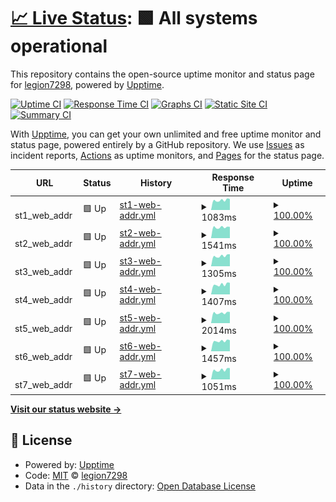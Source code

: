 # [📈 Live Status](https://legion7298.github.io/upptimer): <!--live status--> **🟩 All systems operational**

This repository contains the open-source uptime monitor and status page for [legion7298](https://legion7298.github.io/upptimer), powered by [Upptime](https://github.com/upptime/upptime).

[![Uptime CI](https://github.com/legion7298/upptimer/workflows/Uptime%20CI/badge.svg)](https://github.com/legion7298/upptimer/actions?query=workflow%3A%22Uptime+CI%22)
[![Response Time CI](https://github.com/legion7298/upptimer/workflows/Response%20Time%20CI/badge.svg)](https://github.com/legion7298/upptimer/actions?query=workflow%3A%22Response+Time+CI%22)
[![Graphs CI](https://github.com/legion7298/upptimer/workflows/Graphs%20CI/badge.svg)](https://github.com/legion7298/upptimer/actions?query=workflow%3A%22Graphs+CI%22)
[![Static Site CI](https://github.com/legion7298/upptimer/workflows/Static%20Site%20CI/badge.svg)](https://github.com/legion7298/upptimer/actions?query=workflow%3A%22Static+Site+CI%22)
[![Summary CI](https://github.com/legion7298/upptimer/workflows/Summary%20CI/badge.svg)](https://github.com/legion7298/upptimer/actions?query=workflow%3A%22Summary+CI%22)

With [Upptime](https://upptime.js.org), you can get your own unlimited and free uptime monitor and status page, powered entirely by a GitHub repository. We use [Issues](https://github.com/legion7298/upptimer/issues) as incident reports, [Actions](https://github.com/legion7298/upptimer/actions) as uptime monitors, and [Pages](https://legion7298.github.io/upptimer) for the status page.

<!--start: status pages-->
<!-- This summary is generated by Upptime (https://github.com/upptime/upptime) -->
<!-- Do not edit this manually, your changes will be overwritten -->
<!-- prettier-ignore -->
| URL | Status | History | Response Time | Uptime |
| --- | ------ | ------- | ------------- | ------ |
| <img alt="" src="https://icons.duckduckgo.com/ip3/null.ico" height="13"> st1_web_addr | 🟩 Up | [st1-web-addr.yml](https://github.com/legion7298/upptimer/commits/HEAD/history/st1-web-addr.yml) | <details><summary><img alt="Response time graph" src="./graphs/st1-web-addr/response-time-week.png" height="20"> 1083ms</summary><br><a href="https://legion7298.github.io/upptimer/history/st1-web-addr"><img alt="Response time 1090" src="https://img.shields.io/endpoint?url=https%3A%2F%2Fraw.githubusercontent.com%2Flegion7298%2Fupptimer%2FHEAD%2Fapi%2Fst1-web-addr%2Fresponse-time.json"></a><br><a href="https://legion7298.github.io/upptimer/history/st1-web-addr"><img alt="24-hour response time 1206" src="https://img.shields.io/endpoint?url=https%3A%2F%2Fraw.githubusercontent.com%2Flegion7298%2Fupptimer%2FHEAD%2Fapi%2Fst1-web-addr%2Fresponse-time-day.json"></a><br><a href="https://legion7298.github.io/upptimer/history/st1-web-addr"><img alt="7-day response time 1083" src="https://img.shields.io/endpoint?url=https%3A%2F%2Fraw.githubusercontent.com%2Flegion7298%2Fupptimer%2FHEAD%2Fapi%2Fst1-web-addr%2Fresponse-time-week.json"></a><br><a href="https://legion7298.github.io/upptimer/history/st1-web-addr"><img alt="30-day response time 1072" src="https://img.shields.io/endpoint?url=https%3A%2F%2Fraw.githubusercontent.com%2Flegion7298%2Fupptimer%2FHEAD%2Fapi%2Fst1-web-addr%2Fresponse-time-month.json"></a><br><a href="https://legion7298.github.io/upptimer/history/st1-web-addr"><img alt="1-year response time 1090" src="https://img.shields.io/endpoint?url=https%3A%2F%2Fraw.githubusercontent.com%2Flegion7298%2Fupptimer%2FHEAD%2Fapi%2Fst1-web-addr%2Fresponse-time-year.json"></a></details> | <details><summary><a href="https://legion7298.github.io/upptimer/history/st1-web-addr">100.00%</a></summary><a href="https://legion7298.github.io/upptimer/history/st1-web-addr"><img alt="All-time uptime 100.00%" src="https://img.shields.io/endpoint?url=https%3A%2F%2Fraw.githubusercontent.com%2Flegion7298%2Fupptimer%2FHEAD%2Fapi%2Fst1-web-addr%2Fuptime.json"></a><br><a href="https://legion7298.github.io/upptimer/history/st1-web-addr"><img alt="24-hour uptime 100.00%" src="https://img.shields.io/endpoint?url=https%3A%2F%2Fraw.githubusercontent.com%2Flegion7298%2Fupptimer%2FHEAD%2Fapi%2Fst1-web-addr%2Fuptime-day.json"></a><br><a href="https://legion7298.github.io/upptimer/history/st1-web-addr"><img alt="7-day uptime 100.00%" src="https://img.shields.io/endpoint?url=https%3A%2F%2Fraw.githubusercontent.com%2Flegion7298%2Fupptimer%2FHEAD%2Fapi%2Fst1-web-addr%2Fuptime-week.json"></a><br><a href="https://legion7298.github.io/upptimer/history/st1-web-addr"><img alt="30-day uptime 100.00%" src="https://img.shields.io/endpoint?url=https%3A%2F%2Fraw.githubusercontent.com%2Flegion7298%2Fupptimer%2FHEAD%2Fapi%2Fst1-web-addr%2Fuptime-month.json"></a><br><a href="https://legion7298.github.io/upptimer/history/st1-web-addr"><img alt="1-year uptime 100.00%" src="https://img.shields.io/endpoint?url=https%3A%2F%2Fraw.githubusercontent.com%2Flegion7298%2Fupptimer%2FHEAD%2Fapi%2Fst1-web-addr%2Fuptime-year.json"></a></details>
| <img alt="" src="https://icons.duckduckgo.com/ip3/null.ico" height="13"> st2_web_addr | 🟩 Up | [st2-web-addr.yml](https://github.com/legion7298/upptimer/commits/HEAD/history/st2-web-addr.yml) | <details><summary><img alt="Response time graph" src="./graphs/st2-web-addr/response-time-week.png" height="20"> 1541ms</summary><br><a href="https://legion7298.github.io/upptimer/history/st2-web-addr"><img alt="Response time 1572" src="https://img.shields.io/endpoint?url=https%3A%2F%2Fraw.githubusercontent.com%2Flegion7298%2Fupptimer%2FHEAD%2Fapi%2Fst2-web-addr%2Fresponse-time.json"></a><br><a href="https://legion7298.github.io/upptimer/history/st2-web-addr"><img alt="24-hour response time 1593" src="https://img.shields.io/endpoint?url=https%3A%2F%2Fraw.githubusercontent.com%2Flegion7298%2Fupptimer%2FHEAD%2Fapi%2Fst2-web-addr%2Fresponse-time-day.json"></a><br><a href="https://legion7298.github.io/upptimer/history/st2-web-addr"><img alt="7-day response time 1541" src="https://img.shields.io/endpoint?url=https%3A%2F%2Fraw.githubusercontent.com%2Flegion7298%2Fupptimer%2FHEAD%2Fapi%2Fst2-web-addr%2Fresponse-time-week.json"></a><br><a href="https://legion7298.github.io/upptimer/history/st2-web-addr"><img alt="30-day response time 1549" src="https://img.shields.io/endpoint?url=https%3A%2F%2Fraw.githubusercontent.com%2Flegion7298%2Fupptimer%2FHEAD%2Fapi%2Fst2-web-addr%2Fresponse-time-month.json"></a><br><a href="https://legion7298.github.io/upptimer/history/st2-web-addr"><img alt="1-year response time 1572" src="https://img.shields.io/endpoint?url=https%3A%2F%2Fraw.githubusercontent.com%2Flegion7298%2Fupptimer%2FHEAD%2Fapi%2Fst2-web-addr%2Fresponse-time-year.json"></a></details> | <details><summary><a href="https://legion7298.github.io/upptimer/history/st2-web-addr">100.00%</a></summary><a href="https://legion7298.github.io/upptimer/history/st2-web-addr"><img alt="All-time uptime 100.00%" src="https://img.shields.io/endpoint?url=https%3A%2F%2Fraw.githubusercontent.com%2Flegion7298%2Fupptimer%2FHEAD%2Fapi%2Fst2-web-addr%2Fuptime.json"></a><br><a href="https://legion7298.github.io/upptimer/history/st2-web-addr"><img alt="24-hour uptime 100.00%" src="https://img.shields.io/endpoint?url=https%3A%2F%2Fraw.githubusercontent.com%2Flegion7298%2Fupptimer%2FHEAD%2Fapi%2Fst2-web-addr%2Fuptime-day.json"></a><br><a href="https://legion7298.github.io/upptimer/history/st2-web-addr"><img alt="7-day uptime 100.00%" src="https://img.shields.io/endpoint?url=https%3A%2F%2Fraw.githubusercontent.com%2Flegion7298%2Fupptimer%2FHEAD%2Fapi%2Fst2-web-addr%2Fuptime-week.json"></a><br><a href="https://legion7298.github.io/upptimer/history/st2-web-addr"><img alt="30-day uptime 100.00%" src="https://img.shields.io/endpoint?url=https%3A%2F%2Fraw.githubusercontent.com%2Flegion7298%2Fupptimer%2FHEAD%2Fapi%2Fst2-web-addr%2Fuptime-month.json"></a><br><a href="https://legion7298.github.io/upptimer/history/st2-web-addr"><img alt="1-year uptime 100.00%" src="https://img.shields.io/endpoint?url=https%3A%2F%2Fraw.githubusercontent.com%2Flegion7298%2Fupptimer%2FHEAD%2Fapi%2Fst2-web-addr%2Fuptime-year.json"></a></details>
| <img alt="" src="https://icons.duckduckgo.com/ip3/null.ico" height="13"> st3_web_addr | 🟩 Up | [st3-web-addr.yml](https://github.com/legion7298/upptimer/commits/HEAD/history/st3-web-addr.yml) | <details><summary><img alt="Response time graph" src="./graphs/st3-web-addr/response-time-week.png" height="20"> 1305ms</summary><br><a href="https://legion7298.github.io/upptimer/history/st3-web-addr"><img alt="Response time 1455" src="https://img.shields.io/endpoint?url=https%3A%2F%2Fraw.githubusercontent.com%2Flegion7298%2Fupptimer%2FHEAD%2Fapi%2Fst3-web-addr%2Fresponse-time.json"></a><br><a href="https://legion7298.github.io/upptimer/history/st3-web-addr"><img alt="24-hour response time 1527" src="https://img.shields.io/endpoint?url=https%3A%2F%2Fraw.githubusercontent.com%2Flegion7298%2Fupptimer%2FHEAD%2Fapi%2Fst3-web-addr%2Fresponse-time-day.json"></a><br><a href="https://legion7298.github.io/upptimer/history/st3-web-addr"><img alt="7-day response time 1305" src="https://img.shields.io/endpoint?url=https%3A%2F%2Fraw.githubusercontent.com%2Flegion7298%2Fupptimer%2FHEAD%2Fapi%2Fst3-web-addr%2Fresponse-time-week.json"></a><br><a href="https://legion7298.github.io/upptimer/history/st3-web-addr"><img alt="30-day response time 1298" src="https://img.shields.io/endpoint?url=https%3A%2F%2Fraw.githubusercontent.com%2Flegion7298%2Fupptimer%2FHEAD%2Fapi%2Fst3-web-addr%2Fresponse-time-month.json"></a><br><a href="https://legion7298.github.io/upptimer/history/st3-web-addr"><img alt="1-year response time 1455" src="https://img.shields.io/endpoint?url=https%3A%2F%2Fraw.githubusercontent.com%2Flegion7298%2Fupptimer%2FHEAD%2Fapi%2Fst3-web-addr%2Fresponse-time-year.json"></a></details> | <details><summary><a href="https://legion7298.github.io/upptimer/history/st3-web-addr">100.00%</a></summary><a href="https://legion7298.github.io/upptimer/history/st3-web-addr"><img alt="All-time uptime 100.00%" src="https://img.shields.io/endpoint?url=https%3A%2F%2Fraw.githubusercontent.com%2Flegion7298%2Fupptimer%2FHEAD%2Fapi%2Fst3-web-addr%2Fuptime.json"></a><br><a href="https://legion7298.github.io/upptimer/history/st3-web-addr"><img alt="24-hour uptime 100.00%" src="https://img.shields.io/endpoint?url=https%3A%2F%2Fraw.githubusercontent.com%2Flegion7298%2Fupptimer%2FHEAD%2Fapi%2Fst3-web-addr%2Fuptime-day.json"></a><br><a href="https://legion7298.github.io/upptimer/history/st3-web-addr"><img alt="7-day uptime 100.00%" src="https://img.shields.io/endpoint?url=https%3A%2F%2Fraw.githubusercontent.com%2Flegion7298%2Fupptimer%2FHEAD%2Fapi%2Fst3-web-addr%2Fuptime-week.json"></a><br><a href="https://legion7298.github.io/upptimer/history/st3-web-addr"><img alt="30-day uptime 100.00%" src="https://img.shields.io/endpoint?url=https%3A%2F%2Fraw.githubusercontent.com%2Flegion7298%2Fupptimer%2FHEAD%2Fapi%2Fst3-web-addr%2Fuptime-month.json"></a><br><a href="https://legion7298.github.io/upptimer/history/st3-web-addr"><img alt="1-year uptime 100.00%" src="https://img.shields.io/endpoint?url=https%3A%2F%2Fraw.githubusercontent.com%2Flegion7298%2Fupptimer%2FHEAD%2Fapi%2Fst3-web-addr%2Fuptime-year.json"></a></details>
| <img alt="" src="https://icons.duckduckgo.com/ip3/null.ico" height="13"> st4_web_addr | 🟩 Up | [st4-web-addr.yml](https://github.com/legion7298/upptimer/commits/HEAD/history/st4-web-addr.yml) | <details><summary><img alt="Response time graph" src="./graphs/st4-web-addr/response-time-week.png" height="20"> 1407ms</summary><br><a href="https://legion7298.github.io/upptimer/history/st4-web-addr"><img alt="Response time 1399" src="https://img.shields.io/endpoint?url=https%3A%2F%2Fraw.githubusercontent.com%2Flegion7298%2Fupptimer%2FHEAD%2Fapi%2Fst4-web-addr%2Fresponse-time.json"></a><br><a href="https://legion7298.github.io/upptimer/history/st4-web-addr"><img alt="24-hour response time 1648" src="https://img.shields.io/endpoint?url=https%3A%2F%2Fraw.githubusercontent.com%2Flegion7298%2Fupptimer%2FHEAD%2Fapi%2Fst4-web-addr%2Fresponse-time-day.json"></a><br><a href="https://legion7298.github.io/upptimer/history/st4-web-addr"><img alt="7-day response time 1407" src="https://img.shields.io/endpoint?url=https%3A%2F%2Fraw.githubusercontent.com%2Flegion7298%2Fupptimer%2FHEAD%2Fapi%2Fst4-web-addr%2Fresponse-time-week.json"></a><br><a href="https://legion7298.github.io/upptimer/history/st4-web-addr"><img alt="30-day response time 1395" src="https://img.shields.io/endpoint?url=https%3A%2F%2Fraw.githubusercontent.com%2Flegion7298%2Fupptimer%2FHEAD%2Fapi%2Fst4-web-addr%2Fresponse-time-month.json"></a><br><a href="https://legion7298.github.io/upptimer/history/st4-web-addr"><img alt="1-year response time 1399" src="https://img.shields.io/endpoint?url=https%3A%2F%2Fraw.githubusercontent.com%2Flegion7298%2Fupptimer%2FHEAD%2Fapi%2Fst4-web-addr%2Fresponse-time-year.json"></a></details> | <details><summary><a href="https://legion7298.github.io/upptimer/history/st4-web-addr">100.00%</a></summary><a href="https://legion7298.github.io/upptimer/history/st4-web-addr"><img alt="All-time uptime 100.00%" src="https://img.shields.io/endpoint?url=https%3A%2F%2Fraw.githubusercontent.com%2Flegion7298%2Fupptimer%2FHEAD%2Fapi%2Fst4-web-addr%2Fuptime.json"></a><br><a href="https://legion7298.github.io/upptimer/history/st4-web-addr"><img alt="24-hour uptime 100.00%" src="https://img.shields.io/endpoint?url=https%3A%2F%2Fraw.githubusercontent.com%2Flegion7298%2Fupptimer%2FHEAD%2Fapi%2Fst4-web-addr%2Fuptime-day.json"></a><br><a href="https://legion7298.github.io/upptimer/history/st4-web-addr"><img alt="7-day uptime 100.00%" src="https://img.shields.io/endpoint?url=https%3A%2F%2Fraw.githubusercontent.com%2Flegion7298%2Fupptimer%2FHEAD%2Fapi%2Fst4-web-addr%2Fuptime-week.json"></a><br><a href="https://legion7298.github.io/upptimer/history/st4-web-addr"><img alt="30-day uptime 100.00%" src="https://img.shields.io/endpoint?url=https%3A%2F%2Fraw.githubusercontent.com%2Flegion7298%2Fupptimer%2FHEAD%2Fapi%2Fst4-web-addr%2Fuptime-month.json"></a><br><a href="https://legion7298.github.io/upptimer/history/st4-web-addr"><img alt="1-year uptime 100.00%" src="https://img.shields.io/endpoint?url=https%3A%2F%2Fraw.githubusercontent.com%2Flegion7298%2Fupptimer%2FHEAD%2Fapi%2Fst4-web-addr%2Fuptime-year.json"></a></details>
| <img alt="" src="https://icons.duckduckgo.com/ip3/null.ico" height="13"> st5_web_addr | 🟩 Up | [st5-web-addr.yml](https://github.com/legion7298/upptimer/commits/HEAD/history/st5-web-addr.yml) | <details><summary><img alt="Response time graph" src="./graphs/st5-web-addr/response-time-week.png" height="20"> 2014ms</summary><br><a href="https://legion7298.github.io/upptimer/history/st5-web-addr"><img alt="Response time 2119" src="https://img.shields.io/endpoint?url=https%3A%2F%2Fraw.githubusercontent.com%2Flegion7298%2Fupptimer%2FHEAD%2Fapi%2Fst5-web-addr%2Fresponse-time.json"></a><br><a href="https://legion7298.github.io/upptimer/history/st5-web-addr"><img alt="24-hour response time 2202" src="https://img.shields.io/endpoint?url=https%3A%2F%2Fraw.githubusercontent.com%2Flegion7298%2Fupptimer%2FHEAD%2Fapi%2Fst5-web-addr%2Fresponse-time-day.json"></a><br><a href="https://legion7298.github.io/upptimer/history/st5-web-addr"><img alt="7-day response time 2014" src="https://img.shields.io/endpoint?url=https%3A%2F%2Fraw.githubusercontent.com%2Flegion7298%2Fupptimer%2FHEAD%2Fapi%2Fst5-web-addr%2Fresponse-time-week.json"></a><br><a href="https://legion7298.github.io/upptimer/history/st5-web-addr"><img alt="30-day response time 2096" src="https://img.shields.io/endpoint?url=https%3A%2F%2Fraw.githubusercontent.com%2Flegion7298%2Fupptimer%2FHEAD%2Fapi%2Fst5-web-addr%2Fresponse-time-month.json"></a><br><a href="https://legion7298.github.io/upptimer/history/st5-web-addr"><img alt="1-year response time 2119" src="https://img.shields.io/endpoint?url=https%3A%2F%2Fraw.githubusercontent.com%2Flegion7298%2Fupptimer%2FHEAD%2Fapi%2Fst5-web-addr%2Fresponse-time-year.json"></a></details> | <details><summary><a href="https://legion7298.github.io/upptimer/history/st5-web-addr">100.00%</a></summary><a href="https://legion7298.github.io/upptimer/history/st5-web-addr"><img alt="All-time uptime 100.00%" src="https://img.shields.io/endpoint?url=https%3A%2F%2Fraw.githubusercontent.com%2Flegion7298%2Fupptimer%2FHEAD%2Fapi%2Fst5-web-addr%2Fuptime.json"></a><br><a href="https://legion7298.github.io/upptimer/history/st5-web-addr"><img alt="24-hour uptime 100.00%" src="https://img.shields.io/endpoint?url=https%3A%2F%2Fraw.githubusercontent.com%2Flegion7298%2Fupptimer%2FHEAD%2Fapi%2Fst5-web-addr%2Fuptime-day.json"></a><br><a href="https://legion7298.github.io/upptimer/history/st5-web-addr"><img alt="7-day uptime 100.00%" src="https://img.shields.io/endpoint?url=https%3A%2F%2Fraw.githubusercontent.com%2Flegion7298%2Fupptimer%2FHEAD%2Fapi%2Fst5-web-addr%2Fuptime-week.json"></a><br><a href="https://legion7298.github.io/upptimer/history/st5-web-addr"><img alt="30-day uptime 100.00%" src="https://img.shields.io/endpoint?url=https%3A%2F%2Fraw.githubusercontent.com%2Flegion7298%2Fupptimer%2FHEAD%2Fapi%2Fst5-web-addr%2Fuptime-month.json"></a><br><a href="https://legion7298.github.io/upptimer/history/st5-web-addr"><img alt="1-year uptime 100.00%" src="https://img.shields.io/endpoint?url=https%3A%2F%2Fraw.githubusercontent.com%2Flegion7298%2Fupptimer%2FHEAD%2Fapi%2Fst5-web-addr%2Fuptime-year.json"></a></details>
| <img alt="" src="https://icons.duckduckgo.com/ip3/null.ico" height="13"> st6_web_addr | 🟩 Up | [st6-web-addr.yml](https://github.com/legion7298/upptimer/commits/HEAD/history/st6-web-addr.yml) | <details><summary><img alt="Response time graph" src="./graphs/st6-web-addr/response-time-week.png" height="20"> 1457ms</summary><br><a href="https://legion7298.github.io/upptimer/history/st6-web-addr"><img alt="Response time 1483" src="https://img.shields.io/endpoint?url=https%3A%2F%2Fraw.githubusercontent.com%2Flegion7298%2Fupptimer%2FHEAD%2Fapi%2Fst6-web-addr%2Fresponse-time.json"></a><br><a href="https://legion7298.github.io/upptimer/history/st6-web-addr"><img alt="24-hour response time 1569" src="https://img.shields.io/endpoint?url=https%3A%2F%2Fraw.githubusercontent.com%2Flegion7298%2Fupptimer%2FHEAD%2Fapi%2Fst6-web-addr%2Fresponse-time-day.json"></a><br><a href="https://legion7298.github.io/upptimer/history/st6-web-addr"><img alt="7-day response time 1457" src="https://img.shields.io/endpoint?url=https%3A%2F%2Fraw.githubusercontent.com%2Flegion7298%2Fupptimer%2FHEAD%2Fapi%2Fst6-web-addr%2Fresponse-time-week.json"></a><br><a href="https://legion7298.github.io/upptimer/history/st6-web-addr"><img alt="30-day response time 1470" src="https://img.shields.io/endpoint?url=https%3A%2F%2Fraw.githubusercontent.com%2Flegion7298%2Fupptimer%2FHEAD%2Fapi%2Fst6-web-addr%2Fresponse-time-month.json"></a><br><a href="https://legion7298.github.io/upptimer/history/st6-web-addr"><img alt="1-year response time 1483" src="https://img.shields.io/endpoint?url=https%3A%2F%2Fraw.githubusercontent.com%2Flegion7298%2Fupptimer%2FHEAD%2Fapi%2Fst6-web-addr%2Fresponse-time-year.json"></a></details> | <details><summary><a href="https://legion7298.github.io/upptimer/history/st6-web-addr">100.00%</a></summary><a href="https://legion7298.github.io/upptimer/history/st6-web-addr"><img alt="All-time uptime 99.97%" src="https://img.shields.io/endpoint?url=https%3A%2F%2Fraw.githubusercontent.com%2Flegion7298%2Fupptimer%2FHEAD%2Fapi%2Fst6-web-addr%2Fuptime.json"></a><br><a href="https://legion7298.github.io/upptimer/history/st6-web-addr"><img alt="24-hour uptime 100.00%" src="https://img.shields.io/endpoint?url=https%3A%2F%2Fraw.githubusercontent.com%2Flegion7298%2Fupptimer%2FHEAD%2Fapi%2Fst6-web-addr%2Fuptime-day.json"></a><br><a href="https://legion7298.github.io/upptimer/history/st6-web-addr"><img alt="7-day uptime 100.00%" src="https://img.shields.io/endpoint?url=https%3A%2F%2Fraw.githubusercontent.com%2Flegion7298%2Fupptimer%2FHEAD%2Fapi%2Fst6-web-addr%2Fuptime-week.json"></a><br><a href="https://legion7298.github.io/upptimer/history/st6-web-addr"><img alt="30-day uptime 100.00%" src="https://img.shields.io/endpoint?url=https%3A%2F%2Fraw.githubusercontent.com%2Flegion7298%2Fupptimer%2FHEAD%2Fapi%2Fst6-web-addr%2Fuptime-month.json"></a><br><a href="https://legion7298.github.io/upptimer/history/st6-web-addr"><img alt="1-year uptime 99.97%" src="https://img.shields.io/endpoint?url=https%3A%2F%2Fraw.githubusercontent.com%2Flegion7298%2Fupptimer%2FHEAD%2Fapi%2Fst6-web-addr%2Fuptime-year.json"></a></details>
| <img alt="" src="https://icons.duckduckgo.com/ip3/null.ico" height="13"> st7_web_addr | 🟩 Up | [st7-web-addr.yml](https://github.com/legion7298/upptimer/commits/HEAD/history/st7-web-addr.yml) | <details><summary><img alt="Response time graph" src="./graphs/st7-web-addr/response-time-week.png" height="20"> 1051ms</summary><br><a href="https://legion7298.github.io/upptimer/history/st7-web-addr"><img alt="Response time 1131" src="https://img.shields.io/endpoint?url=https%3A%2F%2Fraw.githubusercontent.com%2Flegion7298%2Fupptimer%2FHEAD%2Fapi%2Fst7-web-addr%2Fresponse-time.json"></a><br><a href="https://legion7298.github.io/upptimer/history/st7-web-addr"><img alt="24-hour response time 1245" src="https://img.shields.io/endpoint?url=https%3A%2F%2Fraw.githubusercontent.com%2Flegion7298%2Fupptimer%2FHEAD%2Fapi%2Fst7-web-addr%2Fresponse-time-day.json"></a><br><a href="https://legion7298.github.io/upptimer/history/st7-web-addr"><img alt="7-day response time 1051" src="https://img.shields.io/endpoint?url=https%3A%2F%2Fraw.githubusercontent.com%2Flegion7298%2Fupptimer%2FHEAD%2Fapi%2Fst7-web-addr%2Fresponse-time-week.json"></a><br><a href="https://legion7298.github.io/upptimer/history/st7-web-addr"><img alt="30-day response time 1112" src="https://img.shields.io/endpoint?url=https%3A%2F%2Fraw.githubusercontent.com%2Flegion7298%2Fupptimer%2FHEAD%2Fapi%2Fst7-web-addr%2Fresponse-time-month.json"></a><br><a href="https://legion7298.github.io/upptimer/history/st7-web-addr"><img alt="1-year response time 1131" src="https://img.shields.io/endpoint?url=https%3A%2F%2Fraw.githubusercontent.com%2Flegion7298%2Fupptimer%2FHEAD%2Fapi%2Fst7-web-addr%2Fresponse-time-year.json"></a></details> | <details><summary><a href="https://legion7298.github.io/upptimer/history/st7-web-addr">100.00%</a></summary><a href="https://legion7298.github.io/upptimer/history/st7-web-addr"><img alt="All-time uptime 98.17%" src="https://img.shields.io/endpoint?url=https%3A%2F%2Fraw.githubusercontent.com%2Flegion7298%2Fupptimer%2FHEAD%2Fapi%2Fst7-web-addr%2Fuptime.json"></a><br><a href="https://legion7298.github.io/upptimer/history/st7-web-addr"><img alt="24-hour uptime 100.00%" src="https://img.shields.io/endpoint?url=https%3A%2F%2Fraw.githubusercontent.com%2Flegion7298%2Fupptimer%2FHEAD%2Fapi%2Fst7-web-addr%2Fuptime-day.json"></a><br><a href="https://legion7298.github.io/upptimer/history/st7-web-addr"><img alt="7-day uptime 100.00%" src="https://img.shields.io/endpoint?url=https%3A%2F%2Fraw.githubusercontent.com%2Flegion7298%2Fupptimer%2FHEAD%2Fapi%2Fst7-web-addr%2Fuptime-week.json"></a><br><a href="https://legion7298.github.io/upptimer/history/st7-web-addr"><img alt="30-day uptime 99.96%" src="https://img.shields.io/endpoint?url=https%3A%2F%2Fraw.githubusercontent.com%2Flegion7298%2Fupptimer%2FHEAD%2Fapi%2Fst7-web-addr%2Fuptime-month.json"></a><br><a href="https://legion7298.github.io/upptimer/history/st7-web-addr"><img alt="1-year uptime 98.17%" src="https://img.shields.io/endpoint?url=https%3A%2F%2Fraw.githubusercontent.com%2Flegion7298%2Fupptimer%2FHEAD%2Fapi%2Fst7-web-addr%2Fuptime-year.json"></a></details>

<!--end: status pages-->

[**Visit our status website →**](https://legion7298.github.io/upptimer)

## 📄 License

- Powered by: [Upptime](https://github.com/upptime/upptime)
- Code: [MIT](./LICENSE) © [legion7298](https://legion7298.github.io/upptimer)
- Data in the `./history` directory: [Open Database License](https://opendatacommons.org/licenses/odbl/1-0/)
